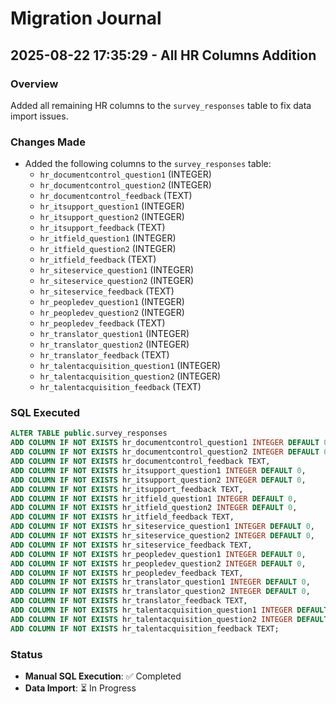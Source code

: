 # Migration Journal

## 2025-08-22 17:35:29 - All HR Columns Addition

### Overview
Added all remaining HR columns to the `survey_responses` table to fix data import issues.

### Changes Made
- Added the following columns to the `survey_responses` table:
  - `hr_documentcontrol_question1` (INTEGER)
  - `hr_documentcontrol_question2` (INTEGER)
  - `hr_documentcontrol_feedback` (TEXT)
  - `hr_itsupport_question1` (INTEGER)
  - `hr_itsupport_question2` (INTEGER)
  - `hr_itsupport_feedback` (TEXT)
  - `hr_itfield_question1` (INTEGER)
  - `hr_itfield_question2` (INTEGER)
  - `hr_itfield_feedback` (TEXT)
  - `hr_siteservice_question1` (INTEGER)
  - `hr_siteservice_question2` (INTEGER)
  - `hr_siteservice_feedback` (TEXT)
  - `hr_peopledev_question1` (INTEGER)
  - `hr_peopledev_question2` (INTEGER)
  - `hr_peopledev_feedback` (TEXT)
  - `hr_translator_question1` (INTEGER)
  - `hr_translator_question2` (INTEGER)
  - `hr_translator_feedback` (TEXT)
  - `hr_talentacquisition_question1` (INTEGER)
  - `hr_talentacquisition_question2` (INTEGER)
  - `hr_talentacquisition_feedback` (TEXT)

### SQL Executed
```sql
ALTER TABLE public.survey_responses 
ADD COLUMN IF NOT EXISTS hr_documentcontrol_question1 INTEGER DEFAULT 0,
ADD COLUMN IF NOT EXISTS hr_documentcontrol_question2 INTEGER DEFAULT 0,
ADD COLUMN IF NOT EXISTS hr_documentcontrol_feedback TEXT,
ADD COLUMN IF NOT EXISTS hr_itsupport_question1 INTEGER DEFAULT 0,
ADD COLUMN IF NOT EXISTS hr_itsupport_question2 INTEGER DEFAULT 0,
ADD COLUMN IF NOT EXISTS hr_itsupport_feedback TEXT,
ADD COLUMN IF NOT EXISTS hr_itfield_question1 INTEGER DEFAULT 0,
ADD COLUMN IF NOT EXISTS hr_itfield_question2 INTEGER DEFAULT 0,
ADD COLUMN IF NOT EXISTS hr_itfield_feedback TEXT,
ADD COLUMN IF NOT EXISTS hr_siteservice_question1 INTEGER DEFAULT 0,
ADD COLUMN IF NOT EXISTS hr_siteservice_question2 INTEGER DEFAULT 0,
ADD COLUMN IF NOT EXISTS hr_siteservice_feedback TEXT,
ADD COLUMN IF NOT EXISTS hr_peopledev_question1 INTEGER DEFAULT 0,
ADD COLUMN IF NOT EXISTS hr_peopledev_question2 INTEGER DEFAULT 0,
ADD COLUMN IF NOT EXISTS hr_peopledev_feedback TEXT,
ADD COLUMN IF NOT EXISTS hr_translator_question1 INTEGER DEFAULT 0,
ADD COLUMN IF NOT EXISTS hr_translator_question2 INTEGER DEFAULT 0,
ADD COLUMN IF NOT EXISTS hr_translator_feedback TEXT,
ADD COLUMN IF NOT EXISTS hr_talentacquisition_question1 INTEGER DEFAULT 0,
ADD COLUMN IF NOT EXISTS hr_talentacquisition_question2 INTEGER DEFAULT 0,
ADD COLUMN IF NOT EXISTS hr_talentacquisition_feedback TEXT;
```

### Status
- **Manual SQL Execution**: ✅ Completed
- **Data Import**: ⏳ In Progress